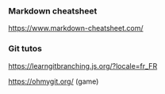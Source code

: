 ### Markdown cheatsheet
https://www.markdown-cheatsheet.com/

### Git tutos
https://learngitbranching.js.org/?locale=fr_FR

https://ohmygit.org/   (game)
